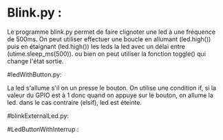# Blink.py : 

Le programme blink.py permet de faire clignoter une led à une fréquence de 500ms. On peut utiliser effectuer une boucle en allumant (led.high()) puis en étaignant (led.high()) les leds la led avec un délai entre (utime.sleep_ms(500)). ou bien on peut utiliser la fonction toggle() qui change l'état sortie.


#ledWithButton.py:

La led s'allume s'il on un presse le bouton. On utilise une condition if, si la valeur du GPIO est à 1 donc quand on appuye sur le bouton, on allume la led. dans le cas contraire (elsif), led est éteinte.



#blinkExternalLed.py:



#LedButtonWithInterrup : 









